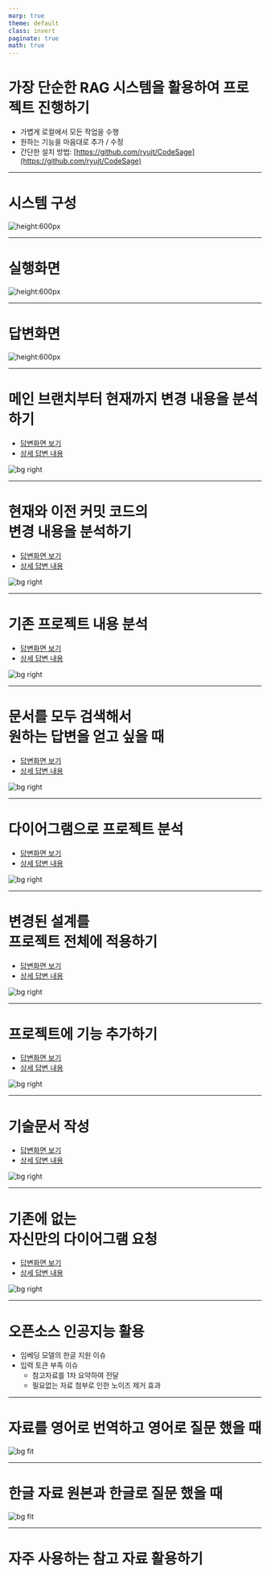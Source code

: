 ```yaml
---
marp: true
theme: default
class: invert
paginate: true
math: true
---
```


# 가장 단순한 RAG 시스템을 활용하여 프로젝트 진행하기

* 가볍게 로컬에서 모든 작업을 수행
* 원하는 기능을 마음대로 추가 / 수정
* 간단한 설치 방법: [https://github.com/ryujt/CodeSage](https://github.com/ryujt/CodeSage)

---

# 시스템 구성

![height:600px](./pic-12.png)

---

# 실행화면

![height:600px](./pic-00.png)

---

# 답변화면

![height:600px](./pic-01.png)

---

# 메인 브랜치부터 현재까지 변경 내용을 분석하기

* [답변화면 보기](http://15.165.45.59:8080/question/109)
* [상세 답변 내용](http://job-flow.s3-website.ap-northeast-2.amazonaws.com/markdown.html?script=eJzNW1tTG0cWfudXdNkPARcI20m8VWzlIevc%2FODdVJJNap%2BQIsa2NiCxo8FxaitVAoRLAXmBNQLhCFZshAGXUiWDwKKC%2F5C69R9yzunumR7N6AK2d%2B2yjTWa7j59Lt85X5%2F2ZfZJYtIaYxOpeHp0KvadNZJITlgPItM%2FDAxcvnyZiZdr%2FHGJ8aNM8%2FAl4ydZkd2CT%2FXmUVlkS%2FTOZXYtwvjTait%2F0HpY5nuzjOczYh5%2B1JaZ2C6L7aoozzJRrPDdIjwsifkt%2BDQrNn4dGGFXrvCjY7G90yoUm89rfK7IRGUVHvEVWHWnJPZmr1wZYwOMjbDoXStp2THHGnes%2BL1kIh6bHAe5Z6aspBNlrcK%2ByMH8c3WxsQKyMd5YgwmaLxqslauCvExkT8VCUWxlmThZa9YysCRfXFOriK06iybusDupyQnLZh98wC5ZTvzSWJSJnVrzeZ1XG0wUcjA3ay1XYTG%2BUhTrddhgTiwe86UcX6pEGM7CTzKop60Mg0d8F5ZfrvNHazgSFNMqlJg4LIK%2BxGYGhW7%2BBkI%2FAjGeLbQ2C6iGwzwqGt7gKyA07Mm%2FBuniyhVRLoE8qJwuG%2BVHWb4MshSVeuA9NTcsJDaqDNTAlxdE9jm9%2FfDfsAGagWxAqqrA8LOgGAPSdic5LXcJdwC%2FPXNJVY6nbPg7irtt1jZJLUcZFOXZAn3Q2xZ7Gb6XH2ZRJ%2BFMWunxWHJifDrm3EtH0Ui4O%2F7sAByJVGwMAqsskqC9FRUy9e4Zi2ofGg9%2BvaNdX6krYKhWIcRErm7EyQFom0xezInNhrK8q6JWMQvRoYJMui1utpXPo85hWbRrDba4U4f3vP3qSNl62WzUVGThezK4UCYYK57UTJ8zBaA5Nx4aEgdUlUpHUAcR60Ei7aQHlS3x0ZAREirUpMBomXZJ0TJSFoa2K%2BcCsqAJdDzWReEMVHrg06MHIfwwS35QXEEtgdPyxV2GUpRLnte1GzGSTtnOIAjdKjbESYncZxXUcphz1YUwwB%2FVhjF8jZlFmSAC5avn%2BHYx3NbtmhPlAi9XXVTJstbDY9iSciCKk8MceLqSB1dYzvKdLYiOksiWOzgU4ez1CGvN1vnTmoZl8fOKON0kzT458GHq0j5F7fMFsZ11Xytlea14LjglfAQFg41BU6CX5tFZJ7xRVkR98Wf7qGNpYIwUfKm71sAsakkcD4NRHX7cmivyXBYxt1mbhd%2F4rdwgYZeMyu1ct5CUk43ygzWMNFBgs9Egh4BMJdMQbPHcCgK78v8QlJLTb6%2BKjQWFSK31nzTQNhqoBZ3sDjopAjZmTNETvxV0wAudkLxURmQ9qivVgqPAN73RS%2FxyBqlerpwVT0Bhz3XggQ%2BAUBTI9JKrMD0m48Y6rSLmqrAq5EvtBqUzsOVwDz%2FSedSAMDV9HROreJh3K4WOytQjAINq2eZhTQtEOpF%2BOWyoEP5gLJIDa28S2Qp%2BUKVC7aC1vovygx26xqssbDJUkYBzqeIE8eUpmVMu4PO2bydTd8djtpOIA36dI19KaO48AFJW87gqDutoFCm6zNT94Zmen1JlfMa2MVPqZ%2B35USc0Cny0j9jS9Y9frd1g7t0IREutNZ%2FRMCc1beKbkRPW1sT2Ci2T329l6woMXbX60MtEZQDS7aJYrOBaAItaM0Yd65ZIW6A8hh4Dtnd1KMqrzRdnferwIwUbn0pESdlRTwCKShJPFxntgNusZ3h5nypiANbHZXMbVIt6SaQb%2BC3kYbXWYoOgYnEX9YE7gkpdhnh7WWIg3GYDohHjA%2FM7QgzE4N6%2FRAEE0LNSTbFe5%2BXjrjDvzpCl6Nxe0J4TlM4Fso7lp%2FYPcO%2BdmuQbhWxrrtJaeAQuqPwmvNpSgyiqZbJURQzijV%2FL9WDFj0kIjKIqqV67RkxHL1vcRTzfUWbMtTbXNIrLDCIl8HIdwZNnfDkFodmLBv%2Fl1BjvZQG5K3CprvBEBtQsDnUQDRLAqFvWFTX%2FAyRvFX4lCcygwXwFJROoZ8OsvymVkRIoJQQz1bAvO1F8ogmp%2BiLnJu8USyUwKRW6Jco6zcN58BsPMxSFTcempgE5RyN%2F%2Fvgr9okdm7K%2BT9nfjd6%2BH%2F%2FImkqNTt2Pv%2Ff%2BVf3jZirp2KnJSctOj36WmrK8z5F4%2Bi2kvo79w0g85sTvRWXapDSo3AZL2bAce4AVrVlqGx6tVwrjsMUcYfXjCnw3zD78%2FJYqVf1Q1GnmqF9MxcVrRblcoBKknIjLuZWOW50Fi53erJSx3rw0Np34qz0Zpe30lWFtKz0z6fgy7PImJR85DjHEl2UhG6lUr7KKzpFUPoH7ogX%2Bu9RZ6SjjF1Z6OpVMW%2Ba6uoCo04KwFDGLV6GgoeaSr5JAgI25EmZsNMtSCXWCEZ%2BtAM%2FxNoQZAsYOM1nQ0ci5fYhZ7djknpioN1bofAOlh9h%2FckCSAWU6Ii8AuGgeHXvVFj8sENoclXm58nr44Uw6kbwbpceanNUxhqGgVMlYIrtBW7QffOY4099Y3%2FoME%2F3Ssa3YVFSVCZQPyiWAAVQTSgwfVkLYMKgTswCGDpCaXBt9Dx5mhMsNGkVXlF7mrubWAh397c0QyluYOaJGAMPqHnwEwAhJ1wtM28XWpjyt6kUb5fla%2BPTETP3T9QEpYfuSAIOR3cHjzkkjw9TSkzPqvWOlEU4dNXK6U0kOA1MhQPl2bDDni5DE8LC7CEHUB10mlzvJiJ3nxrZai6eIN55lQ5ggkTJ5ZoBrm0pxKZ97yOuvkMJIXoctnpPAvb400YPZb1Tbpe2XN3VgS17N7e6mU9r3qIcXXuhpp1nkUh6pCeRuXfmrst8AMRdvO2dH6eka9DxbAu7LzCKJkkcipAf3RSL650WmS4aoIRxl%2BAHkcxCbL50ab6jUWjIIlIH7pAgw5ZO8mRS9CCEi45X7xslxVzZ2Ac50%2B%2BubylVMVJQW%2FW0fFuI7FUAf%2F1kcVWd1ebjiugYv59Ai67LaA4251A9feAoS5ug1T7GuBs%2FtFn5WQZ4Bsbrdm1RiGOmoIeYyEIbfZLyK2Mq7JWS97eAgmMHHBgai0Wg8fS9mTw9Mz3w7mYizD%2BNOIpX8gmCD0SqDQwP%2FBL0z9nXC%2Bv5PsbuR21Y6HbtrsQ%2FYpb%2BlZmwWm56GkTEcxyasdNxOTNO%2Fp%2BGlyKU%2F%2BsZ%2B6NWQMP5TyzEeDA7Jd23LmbGTNAQf%2FTgwMG0n7scci038kIxNgZDt45SAaceGeoTJWhrFuwfF0djo6Hs3rkYmgG9F4qmpUfh29DZsLvGVlXZG31XyAZehn3Ii%2FDU6Gowt%2BvJH%2BptKVDYIpdfHD%2BKW3LD1YCg4SRgnCc5z8Ul%2BRBsSe3ZBvt7mF0bYh0N4ndwPgGUvI%2Fk9sGR3CqoCzZJEnl1ikUBl88pBv7QXDOYQ73X%2F4aO8YCy0ydtOe8H5vkk49wJFd%2FD5tbYCC1Pv1hnRPxdRlCIDVWXodJi%2Fw9YnxHFbN4i5xUJrnjBf89O611nqyHdx8FwxkDbcZlFH0BvkeCTTYDdujFy7%2Fu5QX4w3fH91mIlU5daxurzJUL%2FVO28KOQ7XjMYT7FUpsN7YtevvDfVPX3t4CDr6zckEdWzcfQZYLnhjG9dTq2nfXSoFmK1uxQYN3HNon7YdRlWMXLtxY%2BhCRNdlq%2F%2BYgUiXWjHUQfum4knTbeyKtqnI6LRBhX9IR38uPVMcXSzpngx%2FuuB5%2BRmWdRjS8g11Uhg%2BS09lkA7eBGUNcZ9uBFNsrfKlYyW8PO04XbgIdT03b2tLEh58yP1hQ1nCmyL%2FbY2MvuHkIgS3pxLlcJT7zXLZ8%2B3yVVqcHm%2FtSC%2BJQROJxqPrtlrcb1EqEVy09bUcQ%2Fhs%2FxFzARLbAU81oX27UoVrztffN%2BwS92Rc2YoQ5SzfPjYZEs3iHi5VxPoqvmdWtwox4d2fXlI3WtnVY39hERx2Jhhq78501jwvKSmt9MttOxP7dhpL2pE7C%2B5JN6XO6cPn46z9ma778QXm6r28PI4%2Fb3stNHPBbmt8pzwAq1PkUV1NOq6tteYL0vWHwygDbcLPaI3TO90W8zPQ0KMxdbDWXm1Lty1BLa5vRASwKfyaTTGsw4QZws2KzVpBNilNc1dWfWK9IpO5lXQsOxmbBI7aRmb8REa1Lr0zRM8CsihBd17YNxN2AWKbJH%2Fno8SdO2Pv6LKRjmOoBRayAlrrHZTEeuCEDMHCcaduHITqE00Iz2zD41m%2BBuf%2FlnDhXbn2OpBvl%2Fijiu4zLFcVwqhsyfOPm40MqVLfY%2FBfrO3WbTRuzPZ3ZN%2B7C8gGwSnH2PWrI%2B9flaHYN03ybZ7yLyTu9QpkrBrm86yK%2FYwoN1Dbi2uY3ALXUf3U8otYciI19Xkq7fzFvpmawnsgsIyRVV8hFfZPlHD9MNMG6UpUx9SXln3fsj%2B27ZS8%2FiNbK6HVbTCjq2ndrqHZ3VNu6AGF76xeEhl1L5R6nJ3SSCj4ku1vXB35w%2Fva9hdhT9Jouq0n80GFOu3zOWIypqeTZTL65gK2N4qzmHOlj4Z184LTexeSEOMrGX211rsw6i4p1V%2F1sbfwZEq6uOYp4s0wqEDQuAiBTt4JHeiOp2x%2FtR91BdyLrpJ4SegtaeyFbV17nb4k2IHveFeC%2Bt3Q%2F7t15xKfvu52GvsLa9sFmn6BkkNe9qfaRy5xWAi5CtoHK3pdrTw5gUd7ut2rlHkqJHPwpbpSlD91hPUgVfRG%2F57WPYKoiuDXSnRUTfG0arIYjSx0My8YzCqSyROXsLOlj0KD9XMI%2BPXbzetU9L6GTp66ChgawbLWoarwYZ7OWkJu%2F3VttHVrdurZ2%2B%2Bjyhd57Wffpcpzpb6LcKVoaP0cbSv6%2FTjkQy7T%2FF2JlGwHGj3DLiN85%2Bvg0rBd%2Bh8T7jXXntyYmjSwCN0XVNHhXl4MeN5FbiRWQw0wMiLPfYpoYTwagCe%2FAxG7%2FrQ%3D)

![bg right](./pic-08.png)

---

# 현재와 이전 커밋 코드의<br> 변경 내용을 분석하기

* [답변화면 보기](http://15.165.45.59:8080/question/109)
* [상세 답변 내용](http://job-flow.s3-website.ap-northeast-2.amazonaws.com/markdown.html?script=eJytWV9PG9kVf%2FenuAoP%2FBFmQ7LZkEh5qNJs%2B9BWK%2B1DH9oVNjAmozpjZA%2FN0igSJOPIBdKQYoNJbNe0JOCISAYMsVX2C%2Fne%2BQ57zrn3zozN2Bh2rSjY43vv%2Bf8753c9xL41k8Z99jA1Z3wfnzeif1xM2ubEwlIkIgo5ni24haJwmuJdfoKJ%2F52LrYbYd5j4Kc83S4yfLLePf2LixaFb%2BCzKDuNnjnDKsKV9Uh1n7WZd7DbUYrGzzHjLaZ9u4InbhwxO5Wfw7KQBi4VT4h%2FOmai8Fc4R7j%2BuitVTvpbja3sTgTWredzH2vVlsb8Mb1siWxSlc74Lyrwo8pxDCr5VGyORSdj88dBdr7mvqnx%2FhfH1ZfES%2FtTfgKyqqByK6goTxT3%2BoQgPS%2BJlGT6tiO3P9yOMsShIPhWVXVToqA4CmNh7C4%2F4BojbLYn9FbXqLMc%2FZd0dcBZ88SkL%2F7wvxFkNvIJfiGJO7DSZOC6CSvJ7Xwd%2B7LS%2FNBkvbkgbj%2FjqB8YPm6JaikRuTTB3pcE%2F1rXjxfsN0dphsFG8q3VpvHYgyuDJo6yoON7CksPrRbnALRyIXPErXsujQ%2BGwdrMpyg2KD1kLwpV2EG%2BnLMpF2ONABsAXWsH2yTl%2FI62iRdpby3A0eVdKYXAw%2F%2BjgEdJBeHbk9gSmhvtyWZvTBs871U47Aq7J50VlQ5SbzF0%2FcJ2GMltZk10Xq3vuKuUE%2BAx1dLc%2BQJBBtNJbOh%2FPVkcrqaeHYrcuc6HguC%2F23OxrCI7SJhIZGhpi186fSCTKxsYuS5%2BxMbQ2ymLzhj09%2BzhuzRtz0wkoyMy0aU3PmYlETHvSLTbFGew7W8Yi296A4LGYOW%2Bl0rDF%2BNE2rIyZsjIx1Fd6BBwCriqh6A2ouFygoDAsUDLgU7fQwLJ08w48gAzklSKvvwZPr0MWQYhVuvINCA%2FGs5KDChvHxPZ9Kxdj%2FcvFYC%2FmiDQRw6DdAKWZ847xtRnhuLvJpqai926NgkOk7y4Wleeu2dSTGdMCw%2BNW5qmRjmHyxox0OpWW3oupVFSJJ1qfSY1PB%2BBFt1ALuEEt5Jt7%2BAFs41t7DOLnFqpokDQFsUbpUgEDCuuQvrS2ehpmxu3o1NejEW1EDwDwbLHTS6BuM893y4BhDR1aDP70jGE%2FNQxreiYdt2Yfo12d2SDWuk7FmEOKiN2joJlyhc5P3KPs3K2LVpGA98sBWuzbCRiNAFtYDTHw3p3ovbvKwIEQzLN1YKNicSueXMqYmWl7acGIYaYCBgyc0fJAiv6bHWwqMtDQrIKJDH2jVh8n9wBctDBV%2Fk%2FJRpaQK8ll4Jk%2BWXvvzqjEioFQWqVFb5D2fEUe%2BIehYMHzEqnl5PghWLT%2FL1FeVqdgtsq2CK2yS1VZoGBeDZJML6w2Abdkn66v6Bre3kCIQxdiqDAz2ieOeFHXLR0E8eMqz9eo2l%2BWZbemat88gro55P85pC6%2BnaUVuaK79c%2FOiqN0kwsRactFWg92SPuolZ85Poy0j19Saf53LcT5d6eikzcnVS4O0tkGcS9sQx9q1Lqq8noOoY70JgtCaTR69W%2FcfyWDrtCAtV16C0g%2FqpN%2B26%2B8RJeDGD4sF2E3GoNxL2QxvGGQ5q62EPG0J0o%2BpqtupjqA15U8%2BRD7szw4oG8QRdURx3pA1Ig5yAzRsxGMd7eBzSPaKA%2FVJ4W0Av46z%2Fx2oxaqwZKAY5Bs1MiPaNB%2FyLkAnuEzjrbTLTqwUAeQOgTVXNcu0ow2Ij4q%2FAYkD8BkMYdRx3aHbTz2vZ2O28Y8dCB9goPjPJygpvQuICaAyNc5oskaTD1NNfKDWIdXTmk7KRCKmapMrzSy%2FXp4SHMLAG%2FJ8adG6ijdWa%2FrvCcsoWNCrLh2mQ8yj3oFHlxM6pfP241lEt8IVruqnnbdURUPXEytQiUvmCvFaCQoOTQZfjrgmzl3J%2B9ROmwVXnP1Pe1PR5ditywP1P%2B4gblSbnqlUS0B51QwEBgJwfRLRl3KaQCp95pc9hxpSdnDBswYqCJgIExdPgx0iMZiJtFXmTY1xGDyraC3YvH5%2BbQxD1U2N502MguguCFPSMRhsxr3Y0GgCdOGZi7S5hfOUOSqtT2aAjVCy9Z%2BYUpE97WyMiEhUNXchSGWykSdEqa1THNSu0f5XmUaoMCGTE6EOnsYgYAWEez8ACkSw0MvLPSwU1IgRrmxnxMtv%2BOTbSpLgbzgOIv5TMMjuIjXkDPgiMs35fSMC4pYOtQI6d4EEl5dsuAFyx%2FMmcxXi7aZNG3TyNBFC9ZDp4IKVL17D1rzS9joYGR0QC6qKIqaKrEjVz5AZiF0u06dFPOp31tw8jHAQr1IwmrdSDj5ze1xNnmXeB%2BKHxvrQAPMnX4SnF6JIq2TDQkZQyA1QgmmgwQQcEJ7IZ5MdnpBFa2ZtA3Eoc7vwiaMS3nU5Dc30fSv%2B5geogZWTKzr0W5pvKdqtP7v8aR54YswyFG%2B6ahyxSi1ZzKLMwvp1KyRyUwA9Mz%2BbTq1aC8s2rGrkVLPCVPghFs37%2FZxQjgyfZGo%2F%2BIA%2BpUEMJpbcCDa3mgfrwfHOVUSQAzWIG2WCXQgK05O%2FSag21%2BtY1YZkN4qxxi2bVrzkA3tehm6mx4u8shHSImOq4S%2BqdG3IC5IItw8K6G70SdeM9bYHmjZsgkgJMLEtnbI6%2B%2BVA3BBtRB0wNDgrPZSUjsgtFyH3Xo%2Bu3MnOjl1ux%2BQKMQKQRF%2B4oAfJNXqxpPu4ujBMwmHA0Tz6ia3WyvXMMqLrVSDknsPMSg4yPmG9jDqSlyzi2rq4pbAe2WWObitKPKdd7Po9%2B8Q1tlLlWBxXOgIg3FPj3o%2BiVtz14T%2BO1OIen2LfN6EzFFCOngozUFaHU06KtnOur2Ef5K54aTTJzTK1G72eS3q2SeoRB17EVCcVbfe%2BkMaZHTVLRaCwfdGUZ3bYdRT125P8qnyXtvs1Sa0HvydyiNQI4EGGBtFPdr1Av1ktQ58h%2BYM8MBWoydKXRp5TxTldYVu0txXp3Sx2Zt1%2BgmgK3owWtll7qBc%2BiIRvXBfNnhdI1GCbEWDiEz6rNMvYyUpSFVrg1LKACXR8%2BbVB0tQPxaLLSzZj1MWvJ8zEgy4lZysPFY6ghg%2FbcWfGOPMp6qj9KMWvNKGvZi2WNxa8hdOGNZc5qlpPx6BDaMskUrjTmZawQOk8EinJXJ8REs6MEghRZe%2BHU2IPWB%2FwTckjd6AODnHMTNBT36APSFjI%2B78IUwbldeaMYdgY7heAZjDs4fh8%2FA4G44%2BhP8TqeSckYZP2DDx8%2FCzmXjGULT3%2BcTE7x%2F95re0OoqejKas5NJwuHaUgn6%2FVDGVZUHdQ7WOkCj3bOEjWr8Opu0Fe4j9zrTpp6tqiyqG7svVl51mz6aNuG1MBx72OFvtVn%2Fs9JIWhi8VwAesx4g%2BEjgf0tOaTc3BFPlgeNFORKeGRycydtpcGIG%2FC8BOR4b%2Fag2PBk6%2FTgLpV3giScaiSogejnQsCUoPvIXzrZQddmbQGfhaSJuWPZK48ed42gJL77M%2FpbQZTCqRSC1CAED3Z9Lfz8mgZx1Of%2B7FYOJGUCUjmTF6SfyWzn2WNKyRED1Hn3epcT0FAm8VsITIUouMH2eNBTuYGQ%2BBWxpz38lPj%2FA6i8UzrMOidNzMGOwRbSVwu6G1VHcAXXpiN4Q2xdda6gIQq0T9hATEbQ96PFjAEunUE2boMlU%2F0bTrO9hxJHAHWp4%2FxHm%2Fp4zjEIA87qSBoy8%2B6Hcde35xHPgZ7LW0FA%3D%3D)

![bg right](./pic-07.png)

---

# 기존 프로젝트 내용 분석

* [답변화면 보기](http://15.165.45.59:8080/question/10)
* [상세 답변 내용](http://job-flow.s3-website.ap-northeast-2.amazonaws.com/markdown.html?script=eJx9VF1PE0EUfd9fcR%2BhKWi%2FVHgw0fDgC4kh8mRMutClVinbbGvAhIcFV4JtkWKobLFbl1AEkiaudCslQvw%2FO3f%2FgzPTbruF1qYPOzN3zr3n3HNnbn52bE4Sl2E%2BKykwK6%2BkcrKSWkmOg2OrxDwD1KrkQgOn1cAji%2BT3gRTqaBSd5jU4VgXzLVLYpluTMDc%2F2w1mUXh8TY6qgH9NtqHV3YKF%2BTq4Gzb53qBfrmbhQYnGA9mtYG3PLevk3Aqye3i4z9Npv4B%2B4lZxdNZpQQhNQiBA2kVi0IsWmiowXMNGU3Pz7UBgGnCzgYfnWCs5lgr%2BSHJyDe5Wyy3bgN%2BuwP2ss3unKgUANPdwa8ctm0DKxSCMTMC5Gnuk0AIsVB1LA2Lt9lOCW9GdixsKVyZNmyXEbR1PKd3zrm5CmBF49uS5Iq%2B95%2BXyAFKqAoOv6e7%2BDRragHJANm3yW0VDh7jyLi0mpZVcnMttaqTQ8IFHGLgXwtGpjt06dyzKgqKNiW%2FEtSBkaMyyLCYgo8hLqWVpnFfLG8oSZVh9PMfpBhWnl0p3mmaQyeg0fZhMFlZaNifmsgOl6XjQgBja2%2BDufnIuTdrPL4xfH%2F82h2iXA8diHO4k88nKygG80MkPP0SMQSTkxbfU44qUTGVzCte6r17QVy61pIZ%2F6rSvNvnZpoagNalYO2FWZAXy5pJSD%2F0BQ%2F%2Bf01mqtJjN0ewhx6oGYVVWWClhumCIHbf7EIWO3dFQfWPlzSBlSzZ194PKXOCNho1fbeeS%2BuUMax97wxGPx9OSkhZTCSGpiJnX8GJGAPp7qsirdN5fjrT1K5iYeAxdV%2FIr3W%2B%2B76nGD7wFO1kfYq916IMMxN5u4zp4HfBi%2BYJn7EP0qhhyf0bMiQtiVmK8BYHu3tHGUEePMnsePBtVB93VJe97MIbPXWcY%2Bmcc8q4kWFGHmtixNui%2FZ1%2BddZc%2BefTxYBNCHxA6O1jf6bkErTazO2m0qUOmhQmID5BjnI%2Bv7nUcVMcr3dXLY7d8Og7RWEyK3A8%2FDCciS9GYGHkUkkKLkanYlBSNxCLRhcl0Iv4PH3pmGA%3D%3D)
  
![bg right](./pic-01.png)

---

# 문서를 모두 검색해서<br> 원하는 답변을 얻고 싶을 때

* [답변화면 보기](http://15.165.45.59:8080/question/71)
* [상세 답변 내용](http://job-flow.s3-website.ap-northeast-2.amazonaws.com/markdown.html?script=eJy9VF1P02AUvu%2BvOOFyYSsqJGYJV9544YVRvN7KqDoD29J1hsSYFKi48BFYWGUs3SwBs2GW2LAOazL8QX1P%2F4Pnbbsv%2BdCo8aZ92%2FP1POec9%2FFrOjY7gJbpdXts3wTWcVE32cEpHu7TAaaeqpJaKsKD%2FJI8Rf%2FAczTfMAH1U7QMbOiArTW0Kmitodlnx5Rh%2B5SdtNlWFdi6g%2FUzbGiA9vfAtVwDPNzErR7bLpNfAryvLvvYYes1eLiw8BhwY83foOSXVXZg4pHGqzGrHQD7%2FB48W8OWNlbb3%2Bv4RpvjGeFuOIDN8lgNemBjh8MYZQtTcPfmu9AvKQh3EhCLXcVBuR3cHsTEYkkBAOLgb32jz2tws0%2F9KMQ3rJDzOB4enU6ns7ksPxWD9qayL3J5RZ6fnbk%2FPTczE7kIwt0bENEgqG23A3v25BGfF9uheTnXwIyS%2FDnaVFFW50WpkBVVuaiKanZFzpdU8Q0%2FvE1yKqKsKHklOc7o3u2MqD62Kj8zuupPmxCFYMMF7%2FwS6%2FYw%2BLDDLjTOK0zzG7xeqmohk4rYBaBTck5aXJbnVaUkD8HP%2FsU4%2Fs0AJoAOl2Z2YmnmbkBJC%2FH%2FN2YCcElZHt8dSVwUM0kOf0mUxecTexJc4yOXV9zTfy0OdMU%2FVMZ1KRSBgebQkcTpi0b6NA1stwper4PnDhctWp9RjG%2FoWK%2F6Ro2L2BnluKhyzQndIokhrQoDwN8hVekHRWwXj22Ko6Z4rg3MrrLm7qAhApm9rhUlSApxSKdeSa%2BluLyakQtqNp%2BL54NXMbGytJoe2Xnz4qoi5YpShttDs4Cmjo0hCqyVqSofir%2FZ44MbkJgQaaJQP%2BNW1nWuAzlJlWtj1%2BGXbNQRasfVzrXKnBRXYsPBkz7qLnknfgBZOlo7)
  
![bg right](./pic-02.png)

---

# 다이어그램으로 프로젝트 분석

* [답변화면 보기](http://15.165.45.59:8080/question/83)
* [상세 답변 내용](http://job-flow.s3-website.ap-northeast-2.amazonaws.com/markdown.html?script=eJy9Vl1v0mAUvu%2BvOJcs2Uj8uOrFEqLRYOLV9L4NNNpslFlA3V0JXUIA4xbpZLMQdGwTM5PKukkiv6jv2%2F%2Fged%2FS8g2LUa9oz3nOeZ5zek4OtNEh37rg9Wq0ZdKPB0Bqhm%2FZQKu2bxi00gFS7dCmS49c72eftL7Spgns6fzS6ztAbdO3XGrapFIPkzQbQE8H9KQOGEd6Hb%2FSp8cGC%2BL56w4564PnNGnPxZ8AXyr6jT5tHdKTLiOgbQvNLLM1AN%2FqkmoZZcTRbntX1%2BTABnLZZ6wfOpgTH4BO1LFIwnLSmzq9sX2rDbSM3laZVq4jYkxzNgDi1P2SRe0B%2BbyiRSyt%2BQMrAHLler32KJcgrNTKmslz1ryrAco9jqJF4U58GMj4kQViUlbbyst6XloT7saBXJTpicNU%2BUWXnH%2Fn%2FqfZQk55sKOmthF0Lw6JJKP1TRe9mb1nBV1D%2B%2F1R5i%2F75LSGPkVLo0PwnOJYI0dDcruP2CBdd2E5M%2FWIAgBsgPQ8p%2BgSbGyClM1ktx%2FLGUUSISw1tiYNYZEzgiLgBcfqSk65HTKty2%2F4C0PPa%2BIqUaP%2BxpTXipa%2FDemKqAAXhT0ppIMwNfdI1dTcSyU9WVoAmNGGX5AXNf7RxYXiEkkWE0zEZHr0zJYgp9Nb%2BaymxN6uw946pLI7WX11VNDtMOxfFj090YsLj8SFoX%2B88MunXZKkjKJnZDUt5JRXBUVLKQ9V%2BYUuZ5g02MXZVlPqrqzlgc3ajDFUPtfBi5jr4X2a60kkBW5nbNiNzYhBhGjXOCC0RyDOJsJwy5ZixvZrCdvMOizNuQzPIVEAL16E8RmKkNw3pYSPgDCfPJEUIVyPCJFIToubuxhL8FMr8R8KGRIHEJxKPvGzc238lcNatfGC0HZxuEf%2Boe03TH5AeiXa2g%2BP7MSZ8RwDt8%2BmpSa7yMSqDUnYyUelqJEc%2FUJVE2xs%2FSp1emGwPHh8g3cg7xwg7036yeBFHoT%2FJ34DGycU2w%3D%3D)
  
![bg right](./pic-03.png)

---

# 변경된 설계를<br> 프로젝트 전체에 적용하기

* [답변화면 보기](http://15.165.45.59:8080/question/76)
* [상세 답변 내용](http://job-flow.s3-website.ap-northeast-2.amazonaws.com/markdown.html?script=eJzVWFtvE0cUfvevGEjFrlVnnUZUlRwSUbX0qRWI20tT8Nge2xv2pt1ZOwmyFKpAoxCJVCXFVDEyEi0NohWC0IJI%2F1B2%2FR96ZmZv3qwxERFq%2FeC9nHO%2Bc%2Bbc5sy6DrE%2Ft1RlwfF%2B3UP%2B4xt%2B%2F0c06L7y%2F9oebHX9xyvI31rff9FHLjAif%2F3R4Fbf%2F3mXMQ9uvRxs7fqr28hRG4ZqFPjVtcTVdCmIPvRvdv3eKvL%2F%2Fh3gvDur3sMe8v%2B56%2F20zfWtdf3%2BFqP0H3k7u8i7%2Fcjvbey%2F2EP7z%2B77vV002OozJuQ%2FWPPXX3q314BDyeU%2BUVDZjSwv%2B%2Fc2mRkA5fe63uY28nbuwotACedkbAnzHwJ398%2F91zdCyGkFXXYJ8t%2FsDu489VY3BuuvAtSkIuRtrPi3%2B5mQbDnfP%2FV%2F2UksNFjeTmT4xMQECo0flg%2BYc7lyubyAW9ip2qpFc8Uicuxq0aGmTZxiIJZTdcu0KbqOaqSuGuQCo6IOqtumjiRLNVQszYRMIEcDyukittQiewHkHFnk9KppAAMgXwJwgTSbxJWv5xD81FoJSUy%2FVODPFrEd1aElRG2XiFcOxZSUkJxHs3MoEGM%2Fal4jRgkZrqYVopcMysA68EvS8NuvSYtoJTQVv9VdSkB9HWtOoKqTF9cGoRQMKaFYm2Y2wHRgl7k93Bh%2Bp3A70LHZ2YQpHXHBVaqCH5I42FkyqkFqy6G1BW7hVQs7Ttu0a%2FkEP%2FsJX9YwxeDD64KXOW6EOOrMDIlTeykFGINC1AATt7EqQqpYpkNlqUmp5ZSKxeWFxvRy3dSaGp5uYpeq19TP2tM1UsFTzeqiRhQN65UannRtTcHWpAGRbxLs0MlpxTQU3HakArc7P3NAP22qjuIQeilYROSMt%2FBeZK6WwU6FgQrPZ7DbhLq2gc5BdqoOUYDf1FpETnF2UBXTahPJxLZNO%2B3zSC0EHppOWjhTzQKpUtkgbXSGIQpcpt0CVxNhsk4cBzdIPm1L9NQpZKSKayVSJQxzfHcVYllXbT29BrWO5GORW8fae1w0Gv%2FBJoIm6f226vdWoFWusk452PrDewKkm0HPOZ5eAdcVJ%2FBYXd7rVe%2FZivd8DXYFb%2F3uofREic6KbpwT3iVSQ9b491dQ8hkN7sMG8IrtG35vz3%2FdjXewePM4YGfnkBU8OqpHWM56u1qt6IbbUq3mtTaUj2FVFozpkzV9aqFSX679r8o5kgtr6rDl%2FeHqlzeQzKYeegmixr0SPqdCProRjcusI8we0qq08ZLRqjR0U7c%2FPWmZuL2oYXrSnXJazrL%2BHtkzJsT%2FudCGsUip5nES84CYBjLCmIi4JM1kgUeVIQribTr4dRTIwVLMgkrYczD5DgLyMUrW2P9IOM4DeJwrE4yNXtne40MZWxnMf5mirjFemI90B6Th0oHgwiQsJuaM4TwalycYwwU%2BpV1WSVtpuWTEDN0CslNMsZ4SPMxprjUXD9Y2qReg2HSLGxqO1iAhxTzgwfOQXHAuStAnbf5qmC0erTvRKJ4Y6aVcLqhrATcbQ8v5XNx%2Fwuk8iTjEEKQHGC9LUkiINuE0gdfWN6KYEsSAqjqXsabWzuhYZSkS%2BkIW472IaVC9cQqAqy%2Be%2FfJsKXwIFDGM86RBFgGoeOXbK%2FPzzunvPj4d3szPK%2BHtR8V5I5ANwGNhhUKri2pEaWHNJXnIlJTF5%2BL1powOPSFEFY0YDdpEc2gqAfGVaesc5qB40iMCAp04kdYamhUA8tMI69V8i0n6Lun9AI01Gk4b7v2iz0cJoKTOJEK4kFpdPhIXSaVYrtOUpWLT1IkkiKO7M7PdhEMDiXtwjJdtOBtE4dTd20Ned5PNicnJbP8ZTGEPut6TN95m17%2BXOMuL9XZyndypoijFuajuRV271jvXdYL1LXX9war58BUZEr4IBsp3rNj3aR6hMGnAaZ6LH3WqJs5E2alaSK%2F7CDI402QxTATjw6jEY4nc%2F2H%2F%2BUbi69TO7tBnoDGfykZ8HYq%2Fl5VFBZcL4s61wjtYZzn91SzjA9i%2F%2F9PVRg%3D%3D)
  
![bg right](./pic-05.png)

---

# 프로젝트에 기능 추가하기

* [답변화면 보기](http://15.165.45.59:8080/question/59)
* [상세 답변 내용](http://job-flow.s3-website.ap-northeast-2.amazonaws.com/markdown.html?script=eJy9V1tr3EYUftevOJZf1jTVxg2G4r1A6qZtStwU4j7kbbXSeFe2NLNII9vbYnBa0xp7oQnxtpviNRtwS13yYFr3BvlF1vg%2F9IzuK68vgVAtSJqZb74596MVg6Pgt2M4%2B70nDrfFj0%2Fx7eTsj9dw%2FmI%2FOD4Vw20Qf%2B2fnWyd9wfB6AinINg7EsMenPd6Yvg6eH4UYnYGYtQ%2F75%2BKPm7tHwd7OwibV5RZDRoWNcmG1uaO3VDewzFz2OrHukO0Fa%2Bh3IknPvXNVjSjTE9PQ2FffIAyNhdJkMkc%2FIxnPzsQewfn%2FRF8srT4AMRP%2B%2BLbnlxItIhF00AMduS8VOCH01sTKRqmtYbHfHNw9vc%2FeY6RFAfE4Y7Y%2FTOmU5RGoyHFUqpTHz5cWHr8%2BT2Qw7pSTR5EN4lbVwCvKre4Teoib%2FtqOZqMAA7hOhht3fUIr6k%2BX373fTVe8gzX6nDwXKOm5kyp1qvlaOkS3COut24ETFxxLfDu%2FQKqWk60VKpNZnaBUZvpZk2VdylnaUbFOZd41pekpkbPeD4%2Boz1bhzG7AJLOxotNn3NGkcGwLWMVhaColMvlbgjfEBxhLt3wBTVZiJcvRTj6GywU1%2BkiG%2FdRt0QIjAhx%2BEzD4RbGIYiTX4OXWxruxy2FzaiVb3MVPN61UUnT8jq23p2njJJKSCgDbX5sq6HTNd2Lj14IByqsWyZv19S527dVaBOr1ebxICZuMhdNPT%2Fb2QCP2ZYJ0%2BYd%2BatIEzvM94jD1ojUeVEOFnFQImuE8hk1PFVeMdBk6zQFLkhTJcgEwXyeAh76vMTblpf4TF6Pme9C02XrHnHBZMQDyjBS%2FE6HoVd4m4T5OAexphiKWrUcDTBYctGVUa7pLrQwNqAG1LftSrqw7FODW%2BjWLKrgq3RVXsk2sg5JhpRUz9FtW52pXEBqXhREFSiX4a7PmaNzy0BwF8KVUHwJTHduKheFyQdzQZxyOTwmQoRpWMqJMYksDewJiqXiXsMQRfokAj9cuW5%2FMWomMV1E3Yg1H2JX0OZhN%2BKVkcmaK1dxJpA8n7zni5gsXbKElaPSjZU9akrF5pV0pbh5DrE3PhkGX7%2BSHTHo9yb0lEHw%2FXbwcpjRYHt5chocDsQu9tEBzuc0b0BwvC%2B2D4LnB2H3iXvscb7lrOiYQaHgSipZx2Wc8W5n3I6YD6m5xk1vLUOYz5qsUxZt5c0Xznth57jSKSnHStg8LO8ji1pem5ilmaI3QhihZqmQiiYzfAdZtRbh92wiXz%2Fo3jdLSUGd0cLCp8UFFfVRmzYzVtU3pbEoJe4S2eCSIinHKryTV9bwXXeB2czFaRXE7r%2FBL6%2BmcidtArE9MkkzL%2BwcY4dczhu1kYIGIRx7q9Nd8l1aNNMbWPoqa79Fi%2F9%2FVr%2FU8m%2FR%2BpuFwrCpbGYV4MLX6s1LgOj3UJtgdx8auk1cjtnd2xJ7oxwkOBmcvxhkVeImGR9JkqV8Fg9jCZ%2BEhmyqtu7xR%2FjRQ8aNg557kKwk0SKDLYNP1QBbB1m2KDHzsSZJDUa5RX3yme8ktEi4qG8sZAsZlbZxKxND6xYKSZ6rXoO5Yly7hGNiAHd9Uizj0T0GLOsYKZXEf%2BicYPQdOiq160D%2BnRn72LzMgenfodO4lAdPE6f8B%2B%2Bnyo8%3D)
  
![bg right](./pic-06.png)

---

# 기술문서 작성

* [답변화면 보기](http://15.165.45.59:8080/question/66)
* [상세 답변 내용](http://job-flow.s3-website.ap-northeast-2.amazonaws.com/markdown.html?script=eJzNWF9PG0cQf%2FenWDkPJJIxxx8bmwBS2j62UpSHvkRR49gHXGpsZB8pSRTJhEvkYKcBYYNBZ2pUJ0BK1Ysx9CJBP5B37zt0Zvd8dzZ2AkkfeopM9m52dvY3M7%2Bd2ZZpsL0mYZVltrJM2GrdWj6i786tVZO%2BPSPMMFvHNatcYVtHhK6vkZaRY%2Fs5ckeOJb%2Bdi2VUwl4WYRKX1er0%2FQuQpaulvvp215n2wSo36YZO3x21GjW2ekILeVqoB32%2BwcFBn%2B%2FaNRJPP5IzPh%2BrNmkjb6tiW2tM01H1N%2Bml28k0rGwcgFZ4T2gxByoJKxdZWaPHTfpGo3tVAqZ0LUALB6x6RuhrA3RbmkFYAc1g7%2FJsO0dAhtXXe33lpj8%2FYjuHVln34mBVytaKzqoVsDLParoQbFq%2FNsGMrsVhY9mkkpCzP0nSsM93%2F%2F79OXU%2B6ZvE32n4I8cS0z4Cz6SqqEl5ur3PQfJdTI2RH5XsYiypPImpSjo1OSRkhHxSSf1M5jLyzJQ%2FOJQB18TRNYNZ9XFSDsazWT%2FJyMkpPx9n52RZ9dsTs%2FGMsqAS9fGCPOVX5SV16GHsUUy89ZNsJt6pMKnEgw%2Bz%2FunJISHyRVqCUjAaHBsNziupLmWTQwKDyQfpxGNbd0J5RJTElN%2BZDgpxG1P%2BX5SEOjdBIpK0sHSTzMnK7Jw6QUJ8iFphZod9YoBPMBgUHzwriyXBAu4M8A0PP%2FAoaZkGPTZZbZlVTcLOSxC5pHVyxPaMTzkbQpKewj%2BNVXOEa9LsQKYb9dYxTNRrEFFW%2BdCZgpsn9iQn2MF7AUKrZ6hCO4N0Iq2%2FTcyc45qdAPZXahbpb5BpR2gVPc3DgFXqXGw377UMdwr6eZJyBRDKxFrXMdjXeO4i5hDVsBDkdI1tmqAetYAytlMKwn%2FXqFHqSO093VZmEwGrlTH7YPXWPyb9y2xTwtaftq5%2BiTHi4M4afxBIf7Zv2rnFs0xsWazQBquq9XXDdWu7hN%2FW9RttvkAtkKjvD9EzA3aSDfAdCLs3O4y7To0ybpUDdIMssdOyjd4A2zCQHrZqAwEYAPOUSkghq3UcwwCJo5DHwa352JN0iouBp%2FbzYMcAN%2BRj03pRBJhsvwGlXLQAgtHNJ188ncqqwJCpGWWWTJGnPJLTC0gK2Qny9FmAv%2BDsMOFuT7xdurWkoJCTCfGYKs%2BmM4oMb%2B9%2B5X7uca32%2Bo%2FtlexhVhZruCsjWYB9D9JLC659%2BCyklZT6feyBnJwgamZRdr8kgAXBTGeMz91QWAqQcGg4QMbHIgESiYYCJBoO3Qt0iY2OgkQIfqKjUfiJwKxhKSJdkBseA3XhEdA0PA4%2F4yAXHY50i4VHQCwicbEwisH60dAFbeFREBsfRQkJJ0RGUJt0z5GyMfM9uykox5sJo5AJPVOgfSjZ8Yrhf9nAt1ZybPcFD%2Fw28m7gQ%2FazzQvJ6VXk%2BgYXRe940kbUCC1jmVhvjoAr22dzLc%2FZqYSJ79KMfUJv9iWCMYcI8Lj9NBF8FQP8sJhUlYWkTLxUQI9zrcY5IrKFtBfo0lPTWKPZtqENqtYL1K4dIn04Rud6cByWIW%2B2oUjxngyXYICe%2BdSXFi7s%2BX%2FCD3efdiRQfy7oxwc87caikLWhyGc44Sq8cAVuuAI%2FXI4jXJ7w4IdPJ1bxdDKdAddek6SZGUkaCPwXSHrYdeQzSIY5ktHLIRm6NJLjl0dyXJKuhKRPjHtxbwgKuJ6scznuFQ2C7lQ8IMSLCLtz0JEegCg5V3JGhBKvwmsKL8nw7seuNeyJaEOf9kQ0JBfqPU7IruA%2BvrwMj38pbYf7IOdabdfOWBD2Yr%2BWsQ37oPvFgHfTLvCOIixbu84qtBigsF6eYDvoadPgM31reqHTTLtYxfWQidvNJNTdhH7UWidrVhmwzFd45dsoErp22HPH47Dj%2FTy3%2BRXTzwBJYbnYEqHvD3DkNMzBOLQyqiyaZ6t8ACtwmysmO9Vt8NuegNnPm9B0YjPRWWGvVHkb3e%2BI6Lna9UQ6vjgvp1SgZaedAo4WJ8kNNw0kKQpYQjCZ%2BdbHIu4MnMXjSGxJNEHcLfV16AjcpsXuxBFDcRuAbX7NtBsHt7SHU8PRw%2FdTqFubrzCsMFfK4PtWw8AuCfKBHjbxrbVdxqKi3OOIF6ZiImKYoK2Nld6nK5gsFNOjMzizOwKH59pFJT2iuUkPjc8EpxNZTSeYKkLpOdsxvEsD3nIq0feyw76x6HVP0ed2ovN6hHeD%2B0XEGbUZh7RR7nVlwiDyOjOprWCjjjBw93u7lWON10ntDfMcb5SYrgl%2F6jABe2aeEEggVkWzMYA5vPtFcysAZYBAzEO72jM9O9ADAWAgYu0cgAtRu9eFHAC6pjtRyi%2BmCN34wH0EPevvRaGkhCFkggt3c7xydO64wGp8bZTo7mtXcS0nHAE4FDv8w98V4M%2FJdldEtoy1ruaeX21xVL1tM%2Bj138ableEw%2BSaWIXdiqVnZvpXIBucTfnR3%2B6ZAx9smVqjamIqrNFGiumv%2FC5PVftw%3D)
  
![bg right](./pic-09.png)

---

# 기존에 없는<br> 자신만의 다이어그램 요청

* [답변화면 보기](http://15.165.45.59:8080/question/82)
* [상세 답변 내용](http://job-flow.s3-website.ap-northeast-2.amazonaws.com/markdown.html?script=eJytVMFu2kAQvfsr5thKxB%2BQQyVUKRWRqhzSD1iInZYEsARGUW8QTIQAKVSJGyexEW1oUioqudRJfeCLvON%2F6NiADRSSHHpbr9%2B8eTPzZtHo8x8D8EZt7Gp40QHervi6CdtKBrZyyhHwVh8tBz873h%2BXd7%2BjpQF2P6H2y9cNz7UBTc3XHdRM3jwHXGCzDMCbMV7RveXwUd9vunhZAT44D%2BBnJviGiw9mSNnTCR4Q6WPw9QFvNSixCKhrvGuspF6nkJANbJnYrU9JBIExdqBk9gks5NMlVS5uwk5eOXyTzsvCTuZA3lPji0R42lXT76fH7bI0OyZTgjDDiUqBQEUVNjZexSFiUS7J6lMgqZg%2BCk8LdG%2BVckl%2BncvuHS7B538Jq6%2BjiFCtmC1tZQvZ0gdZElZdivvpXEmOYpIpMf%2FxXblYEBa%2BllSkJWlXVQryo6BJZetRz5OnFsuxurA7ckEKpigINOl%2FLVl52njgWx1%2BqwVe48eGX6vwWj0ymdHg38bAz%2FrEmQA2y8rAsy0cObQWZFhg02GymNWzyc62iTWLtoEPnEls2IoomMSw0BWMoKfAouGzeBMCnsky8E7kfX7XwCsbm33wqw6%2F%2FRmnfcHmZ89ePlfGQtTq7Ib3u5cAaiz419qEJxzPAk88qnUs1MhoGDSwqsWPh7TFeEeYS1p1d27Hl3BGAEK9iVRKqx9Vk0wtSJj46rH0yVTYltN2OPOTs7CwwDot83%2FUBfi1zm%2FagBdD%2FlAJ%2FLNc2BqzauCf3NNLt8KzK8xKaj27ir0qmmP%2BxQwwFOvrPcAGRXQb2LyP89kuVQl86JL0TWD0RAYvpJiX2F%2FYxxRF)
  
![bg right](./pic-04.png)

---

# 오픈소스 인공지능 활용

* 임베딩 모델의 한글 지원 이슈
* 입력 토큰 부족 이슈
  * 참고자료를 1차 요약하여 전달
  * 필요없는 자료 첨부로 인한 노이즈 제거 효과
  
---

# 자료를 영어로 번역하고 영어로 질문 했을 때

![bg fit](./pic-10.png)

---

# 한글 자료 원본과 한글로 질문 했을 때

![bg fit](./pic-11.png)

---

# 자주 사용하는 참고 자료 활용하기

